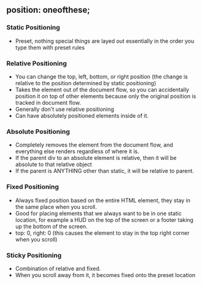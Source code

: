 ## position: oneofthese;

### Static Positioning
- Preset, nothing special things are layed out essentially in the order you type them with preset rules

### Relative Positioning
- You can change the top, left, bottom, or right position (the change is relative to the position determined by static positioning)
- Takes the element out of the document flow, so you can accidentally position it on top of other elements because only the original position is tracked in document flow. 
- Generally don't use relative positioning
- Can have absolutely positioned elements inside of it.

### Absolute Positioning
- Completely removes the element from the document flow, and everything else renders regardless of where it is.
- If the parent div to an absolute element is relative, then it will be absolute to that relative object
- If the parent is ANYTHING other than static, it will be relative to parent.

### Fixed Positioning
- Always fixed position based on the entire HTML element, they stay in the same place when you scroll.
- Good for placing elements that we always want to be in one static location, for example a HUD on the top of the screen or a footer taking up the bottom of the screen.
- top: 0, right: 0 (this causes the element to stay in the top right corner when you scroll)

### Sticky Positioning
- Combination of relative and fixed. 
- When you scroll away from it, it becomes fixed onto the preset location